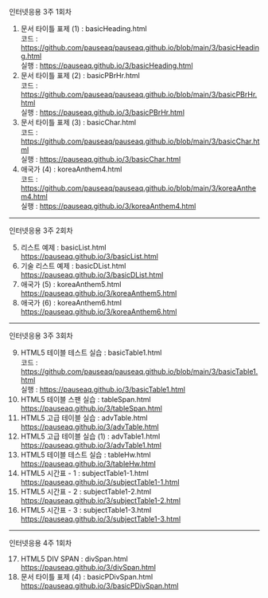 
인터넷응용 3주 1회차

1. 문서 타이틀 표제 (1) : basicHeading.html <br>
코드 : https://github.com/pauseaq/pauseaq.github.io/blob/main/3/basicHeading.html <br>
실행 : https://pauseaq.github.io/3/basicHeading.html
2. 문서 타이틀 표제 (2) : basicPBrHr.html <br>
코드 : https://github.com/pauseaq/pauseaq.github.io/blob/main/3/basicPBrHr.html <br>
실행 : https://pauseaq.github.io/3/basicPBrHr.html
3. 문서 타이틀 표제 (3) : basicChar.html <br>
코드 : https://github.com/pauseaq/pauseaq.github.io/blob/main/3/basicChar.html <br>
실행 : https://pauseaq.github.io/3/basicChar.html
4. 애국가 (4) : koreaAnthem4.html <br>
코드 : https://github.com/pauseaq/pauseaq.github.io/blob/main/3/koreaAnthem4.html <br>
실행 : https://pauseaq.github.io/3/koreaAnthem4.html

<hr>

인터넷응용 3주 2회차

5. 리스트 예제 : basicList.html <br>
https://pauseaq.github.io/3/basicList.html
6. 기술 리스트 예제 : basicDList.html <br>
https://pauseaq.github.io/3/basicDList.html
7. 애국가 (5) : koreaAnthem5.html <br>
https://pauseaq.github.io/3/koreaAnthem5.html
8. 애국가 (6) : koreaAnthem6.html <br>
https://pauseaq.github.io/3/koreaAnthem6.html

<hr>

인터넷응용 3주 3회차

9. HTML5 테이블 테스트 실습 : basicTable1.html <br> 
코드 : https://github.com/pauseaq/pauseaq.github.io/blob/main/3/basicTable1.html <br>
실행 : https://pauseaq.github.io/3/basicTable1.html
10. HTML5 테이블 스팬 실습 : tableSpan.html <br>
https://pauseaq.github.io/3/tableSpan.html
11. HTML5 고급 테이블 실습 : advTable.html <br>
https://pauseaq.github.io/3/advTable.html
12. HTML5 고급 테이블 실습 (1) : advTable1.html <br>
https://pauseaq.github.io/3/advTable1.html
13. HTML5 테이블 테스트 실습 : tableHw.html <br>
https://pauseaq.github.io/3/tableHw.html
14. HTML5 시간표 - 1 : subjectTable1-1.html <br>
https://pauseaq.github.io/3/subjectTable1-1.html
15. HTML5 시간표 - 2 : subjectTable1-2.html <br>
https://pauseaq.github.io/3/subjectTable1-2.html
16. HTML5 시간표 - 3 : subjectTable1-3.html <br>
https://pauseaq.github.io/3/subjectTable1-3.html

<hr> 

인터넷응용 4주 1회차

17. HTML5 DIV SPAN : divSpan.html <br>
https://pauseaq.github.io/3/divSpan.html
18. 문서 타이틀 표제 (4) : basicPDivSpan.html <br>
https://pauseaq.github.io/3/basicPDivSpan.html
